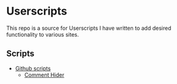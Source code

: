 # Userscripts

This repo is a source for Userscripts I have written to add desired functionality to various sites.

## Scripts

* [Github scripts](/github/)
    * [Comment Hider](/github/github-comment-hider/README.md)